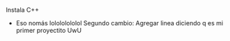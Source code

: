 Instala C++
- Eso nomás lolololololol
Segundo cambio: Agregar linea diciendo q es mi primer proyectito UwU
